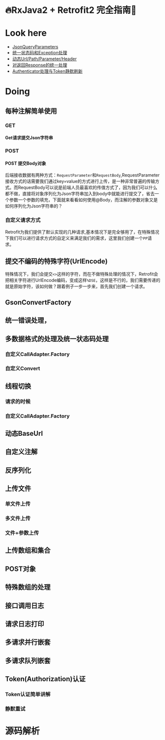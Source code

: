 # 🔥RxJava2 + Retrofit2 完全指南🌰


# Look here
- [JsonQueryParameters](wiki/JsonQueryParameters.md)
- [统一状态码和Exception处理](wiki/统一状态码和Exception处理.md)
- [动态Url/Path/Parameter/Header](wiki/DynamicBaseUrl.md)
- [对返回Response的统一处理](wiki/对返回Response的统一处理.md)
- [Authenticator处理与Token静默刷新](wiki/Authenticator处理与Token静默刷新.md)

# Doing

## 每种注解简单使用
### GET
#### Get请求提交Json字符串
### POST
#### POST 提交Body对象
后端接收数据有两种方式：`RequestParameter`和`RequestBody`,RequestParameter接收方式的话需要我们通过key=value的方式进行上传，是一种非常普遍的传输方式。而RequestBody可以说是前端人员最喜欢的传值方式了，因为我们可以什么都不做，直接将对象序列化为Json字符串加入到body中就能进行提交了，省去一个参数一个参数的填充，下面就来看看如何使用@Body，而注解的参数对象又是如何序列化为Json字符串的？
### 自定义请求方式
Retrofit为我们提供了默认实现的几种请求,基本情况下是完全够用了，在特殊情况下我们可以进行请求方式的自定义来满足我们的需求，这里我们创建一个`PP`请求。
## 提交不编码的特殊字符(UrlEncode)
特殊情况下，我们会提交`<>`这样的字符，而在不做特殊处理的情况下，Retrofit会把相关字符进行UrlEncode编码，变成这样`%DSE`，这样是不行的，我们需要传递的就是原始字符，该如何做？跟着例子一步一步来，首先我们创建一个请求。



## GsonConvertFactory
## 统一错误处理，
## 多数据格式的处理及统一状态码处理
### 自定义CallAdapter.Factory
### 自定义Convert
## 线程切换
### 请求的时候
### 自定义CallAdapter.Factory
## 动态BaseUrl
## 自定义注解
## 反序列化
## 上传文件
### 单文件上传
### 多文件上传
### 文件+参数上传
## 上传数组和集合
## POST对象
## 特殊数组的处理
## 接口调用日志
## 请求日志打印
## 多请求并行嵌套
## 多请求队列嵌套
## Token(Authorization)认证
### Token认证简单讲解
### 静默重试

# 源码解析
